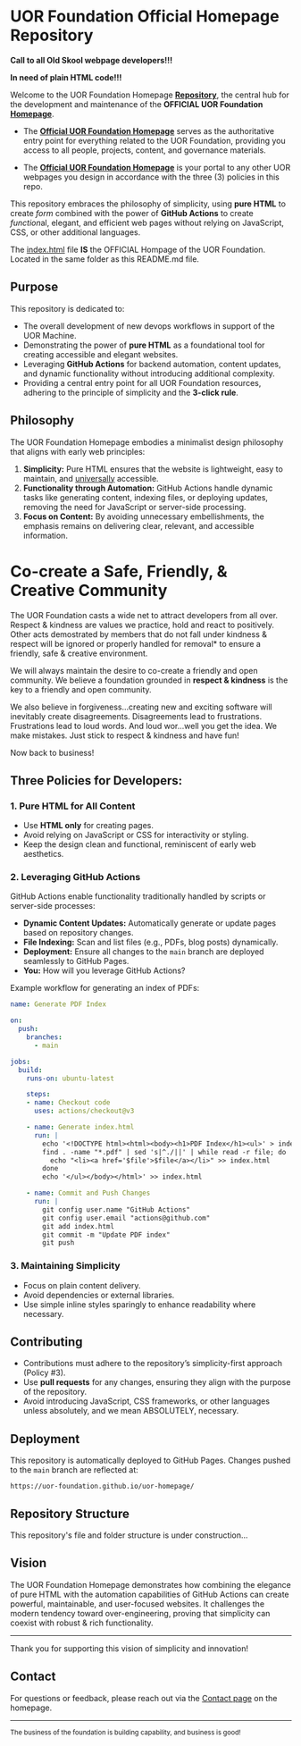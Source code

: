 # UOR Foundation Official Homepage Repository

**Call to all Old Skool webpage developers!!!**

**In need of plain HTML code!!!**

Welcome to the UOR Foundation Homepage [**Repository**](https://github.com/UOR-Foundation/uor-homepage), the central hub for the development and maintenance of the **OFFICIAL UOR Foundation** [**Homepage**](https://uor-foundation.github.io/uor-homepage/). 

- The [**Official UOR Foundation Homepage**](https://uor-foundation.github.io/uor-homepage/) serves as the authoritative entry point for everything related to the UOR Foundation, providing you access to all people, projects, content, and governance materials.


- The [**Official UOR Foundation Homepage**](https://uor-foundation.github.io/uor-homepage/) is your portal to any other UOR webpages you design in accordance with the three (3) policies in this repo.

This repository embraces the philosophy of simplicity, using **pure HTML** to create *form* combined with the power of **GitHub Actions** to create *function*al, elegant, and efficient web pages without relying on JavaScript, CSS, or other additional languages.

The [index.html](./index.html) file **IS** the OFFICIAL Hompage of the UOR Foundation. Located in the same folder as this README.md file.

## Purpose
This repository is dedicated to:
- The overall development of new devops workflows in support of the UOR Machine.
- Demonstrating the power of **pure HTML** as a foundational tool for creating accessible and elegant websites.
- Leveraging **GitHub Actions** for backend automation, content updates, and dynamic functionality without introducing additional complexity.
- Providing a central entry point for all UOR Foundation resources, adhering to the principle of simplicity and the **3-click rule**.

## Philosophy
The UOR Foundation Homepage embodies a minimalist design philosophy that aligns with early web principles:
1. **Simplicity:** Pure HTML ensures that the website is lightweight, easy to maintain, and <u>universally</u> accessible.
2. **Functionality through Automation:** GitHub Actions handle dynamic tasks like generating content, indexing files, or deploying updates, removing the need for JavaScript or server-side processing.
3. **Focus on Content:** By avoiding unnecessary embellishments, the emphasis remains on delivering clear, relevant, and accessible information.

# Co-create a Safe, Friendly, & Creative Community
The UOR Foundation casts a wide net to attract developers from all over. Respect & kindness are values we practice, hold and react to positively. Other acts demostrated by members that do not fall under kindness & respect will be ignored or properly handled for removal* to ensure a friendly, safe & creative environment. 

We will always maintain the desire to co-create a friendly and open community. We believe a foundation grounded in **respect & kindness** is the key to a friendly and open community.

We also believe in forgiveness...creating new and exciting software will inevitably create disagreements. Disagreements lead to frustrations. Frustrations lead to loud words. And loud wor...well you get the idea. We make mistakes. Just stick to respect & kindness and have fun!

 Now back to business!

## Three Policies for Developers:

### 1. **Pure HTML for All Content**
- Use **HTML only** for creating pages.
- Avoid relying on JavaScript or CSS for interactivity or styling.
- Keep the design clean and functional, reminiscent of early web aesthetics.

### 2. **Leveraging GitHub Actions**
GitHub Actions enable functionality traditionally handled by scripts or server-side processes:
- **Dynamic Content Updates:** Automatically generate or update pages based on repository changes.
- **File Indexing:** Scan and list files (e.g., PDFs, blog posts) dynamically.
- **Deployment:** Ensure all changes to the `main` branch are deployed seamlessly to GitHub Pages.
- **You:** How will you leverage GitHub Actions?

Example workflow for generating an index of PDFs:
```yaml
name: Generate PDF Index

on:
  push:
    branches:
      - main

jobs:
  build:
    runs-on: ubuntu-latest

    steps:
    - name: Checkout code
      uses: actions/checkout@v3

    - name: Generate index.html
      run: |
        echo '<!DOCTYPE html><html><body><h1>PDF Index</h1><ul>' > index.html
        find . -name "*.pdf" | sed 's|^./||' | while read -r file; do
          echo "<li><a href='$file'>$file</a></li>" >> index.html
        done
        echo '</ul></body></html>' >> index.html

    - name: Commit and Push Changes
      run: |
        git config user.name "GitHub Actions"
        git config user.email "actions@github.com"
        git add index.html
        git commit -m "Update PDF index"
        git push
```

### 3. **Maintaining Simplicity**
- Focus on plain content delivery.
- Avoid dependencies or external libraries.
- Use simple inline styles sparingly to enhance readability where necessary.

## Contributing
- Contributions must adhere to the repository’s simplicity-first approach (Policy #3).
- Use **pull requests** for any changes, ensuring they align with the purpose of the repository.
- Avoid introducing JavaScript, CSS frameworks, or other languages unless absolutely, and we mean ABSOLUTELY, necessary.

## Deployment
This repository is automatically deployed to GitHub Pages. Changes pushed to the `main` branch are reflected at:
```
https://uor-foundation.github.io/uor-homepage/
```

## Repository Structure
This repository's file and folder structure is under construction...

## Vision
The UOR Foundation Homepage demonstrates how combining the elegance of pure HTML with the automation capabilities of GitHub Actions can create powerful, maintainable, and user-focused websites. It challenges the modern tendency toward over-engineering, proving that simplicity can coexist with robust & rich functionality.

---

Thank you for supporting this vision of simplicity and innovation!

## Contact
For questions or feedback, please reach out via the [Contact page](https://<org-name>.github.io/uor-pages/contact.html) on the homepage.

---

<small>The business of the foundation is building capability, and business is good!</small>
